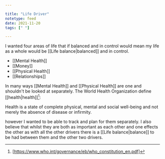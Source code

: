 ```yaml
---

title: "Life Driver"
notetype: feed
date: 2021-11-20
tags: [" "]

---
```


I wanted four areas of life that if balanced and in control would mean my life as a whole would be [[Life balance|balanced]] and in control.

- [[Mental Health]]
- [[Money]]
- [[Physical Health]]
- [[Relationships]]

In many ways [[Mental Health]] and [[Physical Health]] are one and shouldn't be looked at separately. The World Health Organization define [[health|health]][^1]:

> 
Health is a state of complete physical, mental and social well-being and not merely the absence of disease or infirmity.

however I wanted to be able to track and plan for them separately. I also believe that whilst they are both as important as each other and one effects the other as with all the other drivers there is a [[Life balance|balance]] to be had between them and the other two drivers.


[^1]: [https://www.who.int/governance/eb/who_constitution_en.pdf]